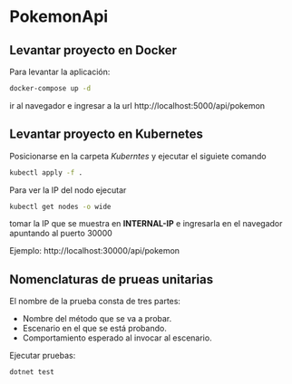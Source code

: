 # PokemonApi

## Levantar proyecto en Docker

Para levantar la aplicación:

``` cmd
docker-compose up -d
```

ir al navegador e ingresar a la url http://localhost:5000/api/pokemon

## Levantar proyecto en Kubernetes

Posicionarse en la carpeta _Kuberntes_ y ejecutar el siguiete comando

``` cmd
kubectl apply -f .
```

Para ver la IP del nodo ejecutar

``` cmd
kubectl get nodes -o wide
```

tomar la IP que se muestra en **INTERNAL-IP** e ingresarla en el navegador apuntando al puerto 30000

Ejemplo:
http://localhost:30000/api/pokemon

## Nomenclaturas de prueas unitarias

El nombre de la prueba consta de tres partes:

- Nombre del método que se va a probar.
- Escenario en el que se está probando.
- Comportamiento esperado al invocar al escenario.

Ejecutar pruebas:

``` cmd
dotnet test
```



